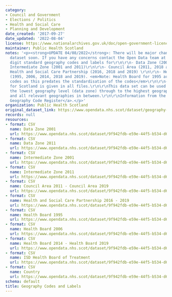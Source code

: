 ```yaml
---
category:
- Council and Government
- Elections / Politics
- Health and Social Care
- Planning and Development
date_created: '2017-09-27'
date_updated: '2022-08-04'
license: https://www.nationalarchives.gov.uk/doc/open-government-licence/version/3/
maintainer: Public Health Scotland
notes: '<p><strong>UPDATE 04/08/2022</strong>: There will be major changes to this
  dataset soon. If you have any concerns contact the Open Data team at phs.opendata@phs.scot\r\n\r\n9
  digit standard geography codes and labels for\r\n\r\n- Data Zone (2001 and 2011)\r\n\r\n-
  Intermediate Zone (2001 and 2011)\r\n\r\n- Council Area (2011, 2018 and 2019)\r\n\r\n-
  Health and Social Care Partnership (2016, 2018 and 2019) \r\n\r\n- Health Board
  (1995, 2006, 2014, 2018 and 2019). <em>Note: Health Board for 1995 are not 9 digit
  codes as this predates the standardisation of the codes</em>\r\n\r\n- Country code
  for Scotland is given in all files.\r\n\r\nThis data set can be used to map from
  the lowest geography level (data zone) through to the highest geography level (country)
  and all relevant geographies in between.\r\n\r\nInformation from the <a href="http://www.gov.scot/Topics/Statistics/sns/SNSRef/StanGeoCodeRegister">Standard
  Geography Code Register</a>.</p>'
organization: Public Health Scotland
original_dataset_link: https://www.opendata.nhs.scot/dataset/geography-codes-and-labels
records: null
resources:
- format: CSV
  name: Data Zone 2001
  url: https://www.opendata.nhs.scot/dataset/9f942fdb-e59e-44f5-b534-d6e17229cc7b/resource/e92d19d4-ced7-40c8-b628-e28e4528fc41/download/dz2001_codes_and_labels_21042020.csv
- format: CSV
  name: Data Zone 2011
  url: https://www.opendata.nhs.scot/dataset/9f942fdb-e59e-44f5-b534-d6e17229cc7b/resource/395476ab-0720-4740-be07-ff4467141352/download/dz2011_codes_and_labels_21042020.csv
- format: CSV
  name: Intermediate Zone 2001
  url: https://www.opendata.nhs.scot/dataset/9f942fdb-e59e-44f5-b534-d6e17229cc7b/resource/84f6061a-6f15-4e8f-a4f9-aeb96e142b83/download/iz2001_codes_and_labels_21042020.csv
- format: CSV
  name: Intermediate Zone 2011
  url: https://www.opendata.nhs.scot/dataset/9f942fdb-e59e-44f5-b534-d6e17229cc7b/resource/e3e885cc-2530-4b3c-bead-9eda9782264f/download/iz2011_codes_and_labels_14072022.csv
- format: CSV
  name: Council Area 2011 - Council Area 2019
  url: https://www.opendata.nhs.scot/dataset/9f942fdb-e59e-44f5-b534-d6e17229cc7b/resource/967937c4-8d67-4f39-974f-fd58c4acfda5/download/ca11_ca19.csv
- format: CSV
  name: Health and Social Care Partnership 2016 - 2019
  url: https://www.opendata.nhs.scot/dataset/9f942fdb-e59e-44f5-b534-d6e17229cc7b/resource/944765d7-d0d9-46a0-b377-abb3de51d08e/download/hscp16_hscp19.csv
- format: CSV
  name: Health Board 1995
  url: https://www.opendata.nhs.scot/dataset/9f942fdb-e59e-44f5-b534-d6e17229cc7b/resource/d1fd7380-ffd9-4854-ab2c-574c266085df/download/hb1995_codes_and_labels_06042020.csv
- format: CSV
  name: Health Board 2006
  url: https://www.opendata.nhs.scot/dataset/9f942fdb-e59e-44f5-b534-d6e17229cc7b/resource/2db6cf68-2890-4bf8-9fae-92ca63c9b07f/download/hb2006_codes_and_labels_06042020.csv
- format: CSV
  name: Health Board 2014 - Health Board 2019
  url: https://www.opendata.nhs.scot/dataset/9f942fdb-e59e-44f5-b534-d6e17229cc7b/resource/652ff726-e676-4a20-abda-435b98dd7bdc/download/hb14_hb19.csv
- format: CSV
  name: ISD Health Board of Treatment
  url: https://www.opendata.nhs.scot/dataset/9f942fdb-e59e-44f5-b534-d6e17229cc7b/resource/042f9b17-a42d-4112-b40b-32c094fdc01d/download/isd_health_board_of_treatment.csv
- format: CSV
  name: Country
  url: https://www.opendata.nhs.scot/dataset/9f942fdb-e59e-44f5-b534-d6e17229cc7b/resource/9c6e6c56-2697-4184-92c6-60d69c2b6792/download/geography_codes_and_labels_country.csv
schema: default
title: Geography Codes and Labels
---
```

